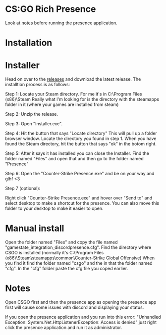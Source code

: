 # CS:GO Rich Presence
Look at <a href="#notes">notes</a> before running the presence application.

# Installation

# Installer
Head on over to the <a href="https://github.com/Lilwiggy/counter-strike-rpc/releases">releases</a> and download the latest release.
The installtion process is as follows:

Step 1:
Locate your Steam directory. For me it's in C:\Program Files (x86)\Steam
Really what I'm looking for is the directory with the steamapps folder in it (where your games are installed from steam)

Step 2:
Unzip the release.

Step 3:
Open "Installer.exe".

Step 4:
Hit the button that says "Locate directory"
This will pull up a folder browser window. Locate the directory you found in step 1.
When you have found the Steam directory, hit the button that says "ok" in the botom right.

Step 5:
After it says it has installed you can close the Installer.
Find the folder named "Files" and open that and then go to the folder named "Presence"

Step 6:
Open the "Counter-Strike Presence.exe" and be on your way and glhf <3

Step 7 (optional):

Right click "Counter-Strike Presence.exe" and hover over "Send to" and select desktop to make a shortcut for the presence.
You can also move this folder to your desktop to make it easier to open.

# Manual install

Open the folder named "Files" and copy the file named "gamestate_integration_discordpresence.cfg".
Find the directory where CSGO is installed (normally it's C:\Program Files (x86)\Steam\steamapps\common\Counter-Strike Global Offensive)
When you find it find the folder named "csgo" and the in that the folder named "cfg".
In the "cfg" folder paste the cfg file you coped earlier.

# Notes
Open CSGO first and then the presence app as opening the presence app first will cause some issues with discord and displaying your status.

If you open the presence application and you run into this error:
"Unhandled Exception: System.Net.HttpListenerException: Access is denied"
just right click the presence application and run it as administrator.

